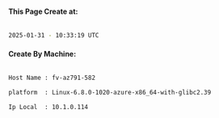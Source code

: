 
   
#### This Page Create at:

```bash

2025-01-31 - 10:33:19 UTC

```

#### Create By Machine:

```bash

Host Name : fv-az791-582

platform  : Linux-6.8.0-1020-azure-x86_64-with-glibc2.39

Ip Local  : 10.1.0.114

```

